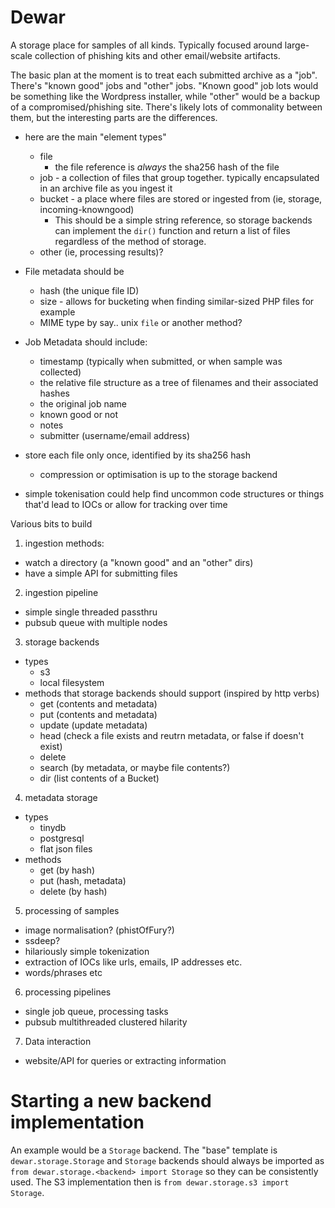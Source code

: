 # Dewar

A storage place for samples of all kinds. Typically focused around large-scale collection of phishing kits and other email/website artifacts.

The basic plan at the moment is to treat each submitted archive as a "job". There's "known good" jobs and "other" jobs. "Known good" job lots would be something like the Wordpress installer, while "other" would be a backup of a compromised/phishing site. There's likely lots of commonality between them, but the interesting parts are the differences.

- here are the main "element types"
  - file
    - the file reference is *always* the sha256 hash of the file
  - job - a collection of files that group together. typically encapsulated in an archive file as you ingest it
  - bucket - a place where files are stored or ingested from (ie, storage, incoming-knowngood)
    - This should be a simple string reference, so storage backends can implement the `dir()` function and return a list of files regardless of the method of storage.
  - other (ie, processing results)?


- File metadata should be
  - hash (the unique file ID)
  - size - allows for bucketing when finding similar-sized PHP files for example
  - MIME type by say.. unix `file` or another method?
- Job Metadata should include:
  - timestamp (typically when submitted, or when sample was collected)
  - the relative file structure as a tree of filenames and their associated hashes
  - the original job name
  - known good or not
  - notes
  - submitter (username/email address)
- store each file only once, identified by its sha256 hash
  - compression or optimisation is up to the storage backend
- simple tokenisation could help find uncommon code structures or things that'd lead to IOCs or allow for tracking over time

Various bits to build

1. ingestion methods:
  - watch a directory (a "known good" and an "other" dirs)
  - have a simple API for submitting files
2. ingestion pipeline
  - simple single threaded passthru
  - pubsub queue with multiple nodes
3. storage backends
  - types
    - s3
    - local filesystem
  - methods that storage backends should support (inspired by http verbs)
    - get (contents and metadata)
    - put (contents and metadata)
    - update (update metadata)
    - head (check a file exists and reutrn metadata, or false if doesn't exist)
    - delete
    - search (by metadata, or maybe file contents?)
    - dir (list contents of a Bucket)
4. metadata storage
  - types
    - tinydb
    - postgresql
    - flat json files
  - methods
    - get (by hash)
    - put (hash, metadata)
    - delete (by hash)
5. processing of samples
  - image normalisation? (phistOfFury?)
  - ssdeep?
  - hilariously simple tokenization
  - extraction of IOCs like urls, emails, IP addresses etc.
  - words/phrases etc
6. processing pipelines
  - single job queue, processing tasks
  - pubsub multithreaded clustered hilarity
7. Data interaction
  - website/API for queries or extracting information


# Starting a new backend implementation

An example would be a `Storage` backend. The "base" template is `dewar.storage.Storage` and `Storage` backends should always be imported as `from dewar.storage.<backend> import Storage` so they can be consistently used. The S3 implementation then is `from dewar.storage.s3 import Storage`.